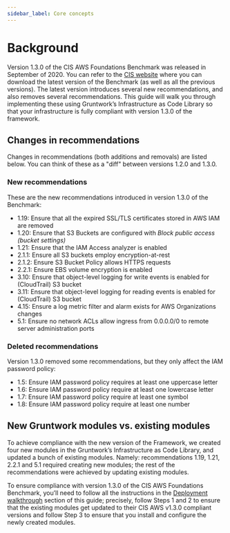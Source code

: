 ```yaml
---
sidebar_label: Core concepts
---
```


# Background

Version 1.3.0 of the CIS AWS Foundations Benchmark was released in September of 2020. You can refer to the
[CIS website](https://www.cisecurity.org/benchmark/amazon_web_services/) where you can download the latest version of the
Benchmark (as well as all the previous versions). The latest version introduces several new recommendations, and also
removes several recommendations. This guide will walk you through implementing these using Gruntwork’s Infrastructure as Code Library
so that your infrastructure is fully compliant with version 1.3.0 of the framework.

## Changes in recommendations

Changes in recommendations (both additions and removals) are listed below. You can think of these as a "diff"
between versions 1.2.0 and 1.3.0.

### New recommendations

These are the new recommendations introduced in version 1.3.0 of the Benchmark:

- 1.19: Ensure that all the expired SSL/TLS certificates stored in AWS IAM are removed
- 1.20: Ensure that S3 Buckets are configured with _Block public access (bucket settings)_
- 1.21: Ensure that the IAM Access analyzer is enabled
- 2.1.1: Ensure all S3 buckets employ encryption-at-rest
- 2.1.2: Ensure S3 Bucket Policy allows HTTPS requests
- 2.2.1: Ensure EBS volume encryption is enabled
- 3.10: Ensure that object-level logging for write events is enabled for (CloudTrail) S3 bucket
- 3.11: Ensure that object-level logging for reading events is enabled for (CloudTrail) S3 bucket
- 4.15: Ensure a log metric filter and alarm exists for AWS Organizations changes
- 5.1: Ensure no network ACLs allow ingress from 0.0.0.0/0 to remote server administration ports

### Deleted recommendations

Version 1.3.0 removed some recommendations, but they only affect the IAM password policy:

- 1.5: Ensure IAM password policy requires at least one uppercase letter
- 1.6: Ensure IAM password policy require at least one lowercase letter
- 1.7: Ensure IAM password policy require at least one symbol
- 1.8: Ensure IAM password policy require at least one number

## New Gruntwork modules vs. existing modules

To achieve compliance with the new version of the Framework, we created four new modules in the
Gruntwork’s Infrastructure as Code Library, and updated a bunch of existing modules. Namely: recommendations 1.19, 1.21,
2.2.1 and 5.1 required creating new modules; the rest of the recommendations were achieved by updating existing modules.

To ensure compliance with version 1.3.0 of the CIS AWS Foundations Benchmark, you’ll need to follow all the
instructions in the [Deployment walkthrough](./deployment-walkthrough/step-1-update-references-to-the-gruntwork-infrastructure-as-code-library) section of this guide; precisely, follow Steps 1 and 2 to ensure that
the existing modules get updated to their CIS AWS v1.3.0 compliant versions and follow Step 3 to ensure that you install and
configure the newly created modules.


<!-- ##DOCS-SOURCER-START
{"sourcePlugin":"Local File Copier","hash":"0522670e2f8ad124b3ddfac3a17b996e"}
##DOCS-SOURCER-END -->
